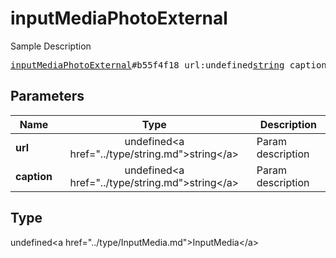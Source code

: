 # inputMediaPhotoExternal

Sample Description

<pre>
<a href="../constructor/inputMediaPhotoExternal.md">inputMediaPhotoExternal</a>#b55f4f18 url:undefined<a href="../type/string.md">string</a> caption:undefined<a href="../type/string.md">string</a> = undefined<a href="../type/InputMedia.md">InputMedia</a>;
</pre>

## Parameters

| Name | Type | Description |
|------|:----:|-------------|
| **url** | undefined&lt;a href=&#34;../type/string.md&#34;&gt;string&lt;/a&gt; | Param description |
| **caption** | undefined&lt;a href=&#34;../type/string.md&#34;&gt;string&lt;/a&gt; | Param description |

## Type

undefined&lt;a href=&#34;../type/InputMedia.md&#34;&gt;InputMedia&lt;/a&gt;
